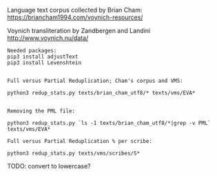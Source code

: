Language text corpus collected by Brian Cham:
  https://briancham1994.com/voynich-resources/

Voynich transliteration by Zandbergen and Landini
  http://www.voynich.nu/data/


```
Needed packages:
pip3 install adjustText
pip3 install Levenshtein


Full versus Partial Reduplication; Cham's corpus and VMS:

python3 redup_stats.py texts/brian_cham_utf8/* texts/vms/EVA*


Removing the PML file:

python3 redup_stats.py `ls -1 texts/brian_cham_utf8/*|grep -v PML` texts/vms/EVA*

Full versus Partial Reduplication % per scribe:

python3 redup_stats.py texts/vms/scribes/S*
```

TODO:
convert to lowercase?
